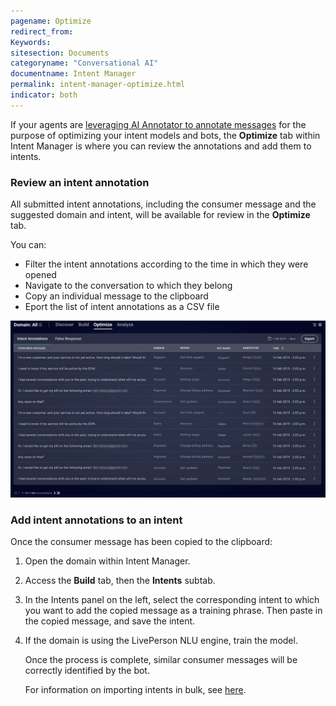 ```yaml
---
pagename: Optimize
redirect_from:
Keywords:
sitesection: Documents
categoryname: "Conversational AI"
documentname: Intent Manager
permalink: intent-manager-optimize.html
indicator: both
---
```


If your agents are [leveraging AI Annotator to annotate messages](https://knowledge.liveperson.com/ai-bots-automation-ai-annotator.html) for the purpose of optimizing your intent models and bots, the **Optimize** tab within Intent Manager is where you can review the annotations and add them to intents.

### Review an intent annotation
All submitted intent annotations, including the consumer message and the suggested domain and intent, will be available for review in the **Optimize** tab. 

You can:
* Filter the intent annotations according to the time in which they were opened
* Navigate to the conversation to which they belong
* Copy an individual message to the clipboard
* Eport the list of intent annotations as a CSV file

<img class="fancyimage" style="width:800px" src="img/ConvoBuilder/im_optimize1.png">

### Add intent annotations to an intent
Once the consumer message has been copied to the clipboard:

1. Open the domain within Intent Manager.
2. Access the **Build** tab, then the **Intents** subtab.
3. In the Intents panel on the left, select the corresponding intent to which you want to add the copied message as a training phrase. Then paste in the copied message, and save the intent.
5. If the domain is using the LivePerson NLU engine, train the model.

    Once the process is complete, similar consumer messages will be correctly identified by the bot. 
    
    For information on importing intents in bulk, see [here](intent-manager-build-domains.html#create-an-import-file).
